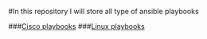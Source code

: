 #In this repository I will store all type of ansible playbooks

###[Cisco playbooks](https://github.com/jamalshahverdiev/ansible-useful-playbooks/tree/master/cisco-playbooks)
###[Linux playbooks](https://github.com/jamalshahverdiev/ansible-useful-playbooks/tree/master/linux-playbooks)
